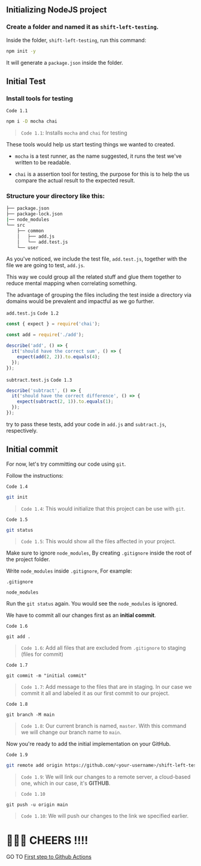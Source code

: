 ## Initializing NodeJS project

### Create a folder and named it as `shift-left-testing`.

Inside the folder, `shift-left-testing`, run this command:

```bash
npm init -y
```

It will generate a `package.json` inside the folder.

## Initial Test

### Install tools for testing

`Code 1.1`
```bash
npm i -D mocha chai
```
> `Code 1.1`: Installs `mocha` and `chai` for testing

These tools would help us start testing things we wanted to created.

- `mocha` is a test runner, as the name suggested, it runs the test we've written to be readable.

- `chai` is a assertion tool for testing, the purpose for this is to help the us compare the actual result to the expected result.

### Structure your directory like this:

```bash
├── package.json
├── package-lock.json
|── node_modules
└── src
    ├── common
    │   ├── add.js
    │   └── add.test.js
    └── user
```

As you've noticed, we include the test file, `add.test.js`, together with the file we are going to test, `add.js`.

This way we could group all the related stuff and glue them together to reduce mental mapping when correlating something.

The advantage of grouping the files including the test inside a directory via domains would be prevalent and impactful as we go further.

`add.test.js`
`Code 1.2`
```js
const { expect } = require('chai');

const add = require('./add');

describe('add', () => {
  it('should have the correct sum', () => {
    expect(add(2, 2)).to.equals(4);
  });
});
```

`subtract.test.js`
`Code 1.3`
```js
describe('subtract', () => {
  it('should have the correct difference', () => {
    expect(subtract(2, 1)).to.equals(1);
  });
});
```

try to pass these tests, add your code in `add.js` and `subtract.js`, respectively.


## Initial commit

For now, let's try committing our code using `git`.

Follow the instructions:

`Code 1.4`
```bash
git init
```
> `Code 1.4`: This would initialize that this project can be use with `git`.

`Code 1.5`
```bash
git status
```
> `Code 1.5`: This would show all the files affected in your project.

Make sure to ignore `node_modules`, By creating `.gitignore` inside the root of the project folder.

Write `node_modules` inside `.gitignore`, For example:

`.gitignore`
```git
node_modules
```

Run the `git status` again. You would see the `node_modules` is ignored.

We have to commit all our changes first as an **initial commit**.

`Code 1.6`
```
git add .
```
> `Code 1.6`: Add all files that are excluded from `.gitignore` to staging (files for commit)

`Code 1.7`
```
git commit -m "initial commit"
```
> `Code 1.7`: Add message to the files that are in staging. In our case we commit it all and labeled it as our first commit to our project.

`Code 1.8`
```
git branch -M main
```
> `Code 1.8`: Our current branch is named, `master`. With this command we will change our branch name to `main`.

Now you're ready to add the initial implementation on your GitHub.

`Code 1.9`
```bash
git remote add origin https://github.com/<your-username>/shift-left-testing.git
```
> `Code 1.9`: We will link our changes to a remote server, a cloud-based one, which in our case, it's **GITHUB**.

> `Code 1.10`
```
git push -u origin main
```
> `Code 1.10`: We will push our changes to the link we specified earlier.

# 🎊🎉🎉 CHEERS ‼️‼️

GO TO [First step to Github Actions](https://github.com/ralphcasipe1/shift-left-testing/blob/main/docs/INITIAL_GITHUB_ACTIONS.md)